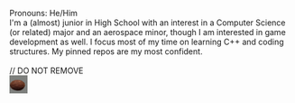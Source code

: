 Pronouns: He/Him<br>
I'm a (almost) junior in High School with an interest in a Computer Science (or related) major and an aerospace minor, though I am interested in game development as well. I focus most of my time on learning C++ and coding structures. My pinned repos are my most confident. <br><br>
// DO NOT REMOVE <br>
<img src="coconut.jpg" alt="dontremovethisorgithubwilldie" width="32"/>
